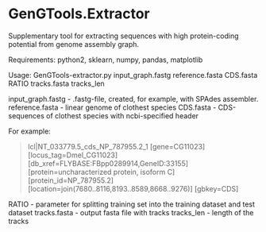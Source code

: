 # GenGTools.Extractor
Supplementary tool for extracting sequences with high protein-coding potential from genome assembly graph.

Requirements: python2, sklearn, numpy, pandas, matplotlib

Usage: GenGTools-extractor.py input_graph.fastg<STRING> reference.fasta<STRING> CDS.fasta<STRING> RATIO<FLOAT> tracks.fasta<STRING> tracks_len<INT>

input_graph.fastg - .fastg-file, created, for example, with SPAdes assembler.
reference.fasta - linear genome of clothest species
CDS.fasta - CDS-sequences of clothest species with ncbi-specified header

For example:
  >lcl|NT_033779.5_cds_NP_787955.2_1 [gene=CG11023] [locus_tag=Dmel_CG11023] [db_xref=FLYBASE:FBpp0289914,GeneID:33155] [protein=uncharacterized protein, isoform C] [protein_id=NP_787955.2] [location=join(7680..8116,8193..8589,8668..9276)] [gbkey=CDS]

RATIO - parameter for splitting training set into the training dataset and test dataset
tracks.fasta - output fasta file with tracks
tracks_len - length of the tracks
